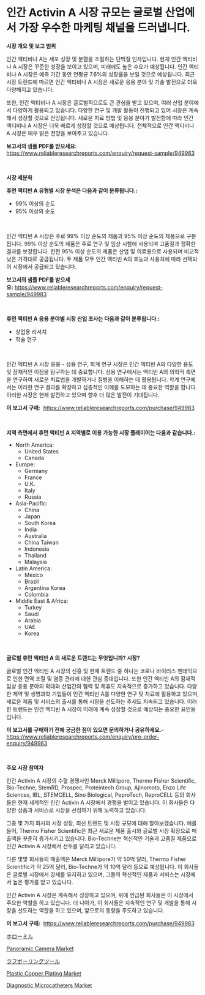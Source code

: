 <p><h1>인간 Activin A 시장 규모는 글로벌 산업에서 가장 우수한 마케팅 채널을 드러냅니다.</h1></p><p><strong>시장 개요 및 보고 범위</strong></p>
<p><p>인간 액티비나 A는 세포 성장 및 분열을 조절하는 단백질 인자입니다. 현재 인간 액티비나 A 시장은 꾸준한 성장을 보이고 있으며, 미래에도 높은 수요가 예상됩니다. 인간 액티비나 A 시장은 예측 기간 동안 연평균 7.6%의 성장률을 보일 것으로 예상됩니다. 최근 시장 트렌드에 따르면 인간 액티비나 A 시장은 새로운 응용 분야 및 기술 발전으로 더욱 다양해지고 있습니다.</p><p>또한, 인간 액티비나 A 시장은 글로벌적으로도 큰 관심을 받고 있으며, 여러 산업 분야에서 다양하게 활용되고 있습니다. 다양한 연구 및 개발 활동이 진행되고 있어 시장은 계속해서 성장할 것으로 전망됩니다. 새로운 치료 방법 및 응용 분야가 발전함에 따라 인간 액티비나 A 시장은 더욱 빠르게 성장할 것으로 예상됩니다. 전체적으로 인간 액티비나 A 시장은 매우 밝은 전망을 보여주고 있습니다.</p></p>
<p><strong>보고서의 샘플 PDF를 받으세요:</strong> <a href="https://www.reliableresearchreports.com/enquiry/request-sample/949983">https://www.reliableresearchreports.com/enquiry/request-sample/949983</a></p>
<p>&nbsp;</p>
<p><strong>시장 세분화</strong></p>
<p><strong>휴먼 액티빈 A 유형별 시장 분석은 다음과 같이 분류됩니다.:</strong></p>
<p><ul><li>99% 이상의 순도</li><li>95% 이상의 순도</li></ul></p>
<p>&nbsp;</p>
<p><p>인간 액티빈 A 시장은 주로 99% 이상 순도의 제품과 95% 이상 순도의 제품으로 구분됩니다. 99% 이상 순도의 제품은 주로 연구 및 임상 시험에 사용되며 고품질과 정확한 결과를 보장합니다. 한편 95% 이상 순도의 제품은 산업 및 의료용으로 사용되며 비교적 낮은 가격대로 공급됩니다. 두 제품 모두 인간 액티빈 A의 효능과 사용처에 따라 선택되어 시장에서 공급되고 있습니다.</p></p>
<p><strong>보고서의 샘플 PDF를 받으세요:</strong>&nbsp;<a href="https://www.reliableresearchreports.com/enquiry/request-sample/949983">https://www.reliableresearchreports.com/enquiry/request-sample/949983</a></p>
<p>&nbsp;</p>
<p><strong> 휴먼 액티빈 A 응용 분야별 시장 산업 조사는 다음과 같이 분류됩니다.:</strong></p>
<p><ul><li>상업용 리서치</li><li>학술 연구</li></ul></p>
<p>&nbsp;</p>
<p><p>인간 액티빈 A 시장 응용 - 상용 연구, 학계 연구 시장은 인간 액티빈 A의 다양한 용도 및 잠재적인 이점을 탐구하는 데 중요합니다. 상용 연구에서는 액티빈 A의 의학적 측면을 연구하여 새로운 치료법을 개발하거나 질병을 이해하는 데 활용됩니다. 학계 연구에서는 이러한 연구 결과를 확장하고 심층적인 이해를 도모하는 데 중요한 역할을 합니다. 이러한 시장은 현재 발전하고 있으며 향후 더 많은 발전이 기대됩니다.</p></p>
<p><strong>이 보고서 구매:</strong>&nbsp; <a href="https://www.reliableresearchreports.com/purchase/949983">https://www.reliableresearchreports.com/purchase/949983</a></p>
<p>&nbsp;</p>
<p><strong>지역 측면에서 휴먼 액티빈 A 지역별로 이용 가능한 시장 플레이어는 다음과 같습니다.:</strong></p>
<p><ul>
    <li>
        North America:
        <ul>
            <li>United States</li>
            <li>Canada</li>
        </ul>
    </li>
    <li>
        Europe:
        <ul>
            <li>Germany</li>
            <li>France</li>
            <li>U.K.</li>
            <li>Italy</li>
            <li>Russia</li>
        </ul>
    </li>
    <li>
        Asia-Pacific:
        <ul>
            <li>China</li>
            <li>Japan</li>
            <li>South Korea</li>
            <li>India</li>
            <li>Australia</li>
            <li>China Taiwan</li>
            <li>Indonesia</li>
            <li>Thailand</li>
            <li>Malaysia</li>
        </ul>
    </li>
    <li>
        Latin America:
        <ul>
            <li>Mexico</li>
            <li>Brazil</li>
            <li>Argentina Korea</li>
            <li>Colombia</li>
        </ul>
    </li>
    <li>
        Middle East & Africa:
        <ul>
            <li>Turkey</li>
            <li>Saudi</li>
            <li>Arabia</li>
            <li>UAE</li>
            <li>Korea</li>
        </ul>
    </li>
    </ul></p>
<p>&nbsp;</p>
<p><strong>글로벌 휴먼 액티빈 A 의 새로운 트렌드는 무엇입니까? 시장?</strong></p>
<p><p>글로벌 인간 엑티빈 A 시장의 신흥 및 현재 트렌드 중 하나는 코로나 바이러스 팬데믹으로 인한 면역 조절 및 염증 관리에 대한 관심 증대입니다. 또한 인간 엑티빈 A의 잠재적 임상 응용 분야의 확대와 산업간의 협력 및 제휴도 지속적으로 증가하고 있습니다. 다양한 제약 및 생명과학 기업들이 인간 엑티빈 A를 다양한 연구 및 치료에 활용하고 있으며, 새로운 제품 및 서비스의 출시를 통해 시장을 선도하는 추세도 지속되고 있습니다. 이러한 트렌드는 인간 엑티빈 A 시장이 미래에 계속 성장할 것으로 예상되는 중요한 요인들입니다.</p></p>
<p><strong>이 보고서를 구매하기 전에 궁금한 점이 있으면 문의하거나 공유하세요.</strong>- <a href="https://www.reliableresearchreports.com/enquiry/pre-order-enquiry/949983">https://www.reliableresearchreports.com/enquiry/pre-order-enquiry/949983</a></p>
<p>&nbsp;</p>
<p><strong>주요 시장 참여자</strong></p>
<p><p>인간 Activin A 시장의 수혈 경쟁사인 Merck Millipore, Thermo Fisher Scientific, Bio-Techne, StemRD, Prospec, Proteintech Group, Ajinomoto, Enzo Life Sciences, IBL, STEMCELL, Sino Biological, PeproTech, ReproCELL 등의 회사들은 현재 세계적인 인간 Activin A 시장에서 경쟁을 벌이고 있습니다. 이 회사들은 다양한 상품과 서비스로 시장을 선점하기 위해 노력하고 있습니다.</p><p>그중 몇 가지 회사의 시장 성장, 최신 트렌드 및 시장 규모에 대해 알아보겠습니다. 예를들어, Thermo Fisher Scientific은 최근 새로운 제품 출시와 글로벌 시장 확장으로 매출액을 꾸준히 증가시키고 있습니다. Bio-Techne는 혁신적인 기술과 고품질 제품으로 인간 Activin A 시장에서 선두를 달리고 있습니다.</p><p>다른 몇몇 회사들의 매출액은 Merck Millipore가 약 50억 달러, Thermo Fisher Scientific가 약 25억 달러, Bio-Techne가 약 10억 달러 등으로 예상됩니다. 이 회사들은 글로벌 시장에서 강세를 유지하고 있으며, 그들의 혁신적인 제품과 서비스는 시장에서 높은 평가를 받고 있습니다.</p><p>인간 Activin A 시장은 계속해서 성장하고 있으며, 위에 언급된 회사들은 이 시장에서 주요한 역할을 하고 있습니다. 더 나아가, 이 회사들은 지속적인 연구 및 개발을 통해 시장을 선도하는 역할을 하고 있으며, 앞으로의 동향을 주도하고 있습니다.</p></p>
<p><strong>이 보고서 구매:</strong>&nbsp;&nbsp;<a href="https://www.reliableresearchreports.com/purchase/949983">https://www.reliableresearchreports.com/purchase/949983</a></p>
<p><p><a href="https://github.com/mcbeesbxa270/Market-Research-Report-List-1/blob/main/71304335370.md">ホローミル</a></p><p><a href="https://github.com/juancolorado15/Market-Research-Report-List-2/blob/main/panoramic-camera-market.md">Panoramic Camera Market</a></p><p><a href="https://github.com/EmoryYundt1935/Market-Research-Report-List-1/blob/main/55517105371.md">ラフボーリングツール</a></p><p><a href="https://issuu.com/reportprime-2/docs/plastic-copper-plating-market-size-2030.pptx">Plastic Copper Plating Market</a></p><p><a href="https://issuu.com/reportprime-2/docs/diagnostic-microcatheters-market-size-2030.pptx">Diagnostic Microcatheters Market</a></p></p>

